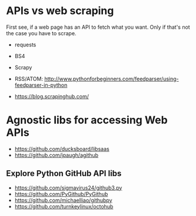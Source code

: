 # APIs vs web scraping

First see, if a web page has an API to fetch what you want. Only if that's not the case you have to scrape.

* requests
* BS4
* Scrapy

* RSS/ATOM: http://www.pythonforbeginners.com/feedparser/using-feedparser-in-python

* https://blog.scrapinghub.com/

# Agnostic libs for accessing Web APIs

* https://github.com/ducksboard/libsaas
* https://github.com/jpaugh/agithub

## Explore Python GitHub API libs

* https://github.com/sigmavirus24/github3.py
* https://github.com/PyGithub/PyGithub
* https://github.com/michaelliao/githubpy
* https://github.com/turnkeylinux/octohub

